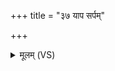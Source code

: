 +++
title = "३७ याप सर्पम्"

+++
<details><summary>मूलम् (VS)</summary>

याप॑ स॒र्पं वि॒जमा॑ना वि॒मृग्व॑री॒ यस्या॒मास॑न्न॒ग्नयो॒ ये अ॒प्स्वन्तः। परा॒ दस्यू॒न्दद॑ती देवपी॒यूनिन्द्रं॑ वृणा॒ना पृ॑थि॒वी न वृ॒त्रम्। श॒क्राय॑ दध्रे वृष॒भाय॒ वृष्णे॑ ॥
</details>